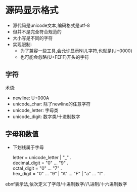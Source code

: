 # 源码显示格式

- 源代码是unicode文本,编码格式是utf-8
- 但并不是完全符合规范的
- 大小写是不同的字符
- 实现限制:
  - 为了兼容一些工具,会允许显示NUL字符,也就是(U+0000)
  - 也可能会忽略(U+FEFF)开头的字符

## 字符

术语:

- newline: U+000A
- unicode_char: 除了newline的任意字符
- unicode_letter: 字母类
- unicode_digit: 数字类/十进制数字

## 字母和数值

- 下划线属于字母

    letter        = unicode_letter | "_" .  
    decimal_digit = "0" … "9" .  
    octal_digit   = "0" … "7" .  
    hex_digit     = "0" … "9" | "A" … "F" | "a" … "f" .

ebnf表示法,依次定义了字母/十进制数字/八进制/十六进制数字
